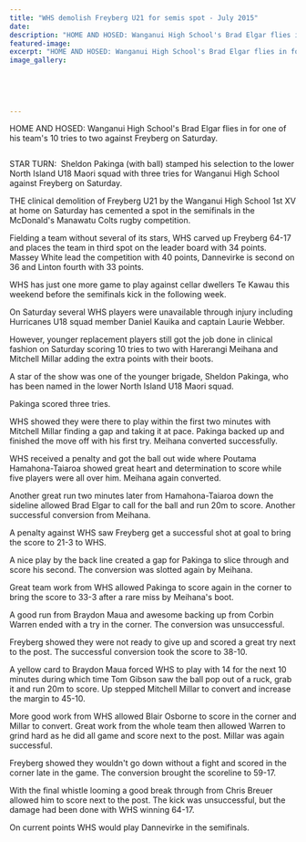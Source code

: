 ```yaml
---
title: "WHS demolish Freyberg U21 for semis spot - July 2015"
date: 
description: "HOME AND HOSED: Wanganui High School's Brad Elgar flies in for one of his team's 10 tries to two against Freyberg on Saturday, Wanganui Chronicle article on 15/7/15...."
featured-image: 
excerpt: "HOME AND HOSED: Wanganui High School's Brad Elgar flies in for one of his team's 10 tries to two against Freyberg on Saturday, Wanganui Chronicle article on 15/7/15..."
image_gallery:
	
	
	
	
	
---
```


<p><span>HOME AND HOSED: Wanganui High School's Brad Elgar flies in for one of his team's 10 tries to two against Freyberg on Saturday.</span></p>
<p><span><img src=http://c1940652.r52.cf0.rackcdn.com/55b9a790ff2a7c736300082b/Rugby-1st-XV-v-Freyberg-Sheldon-Pakinga-15.7.gif alt="" /></span></p>
<p>STAR TURN: &nbsp;Sheldon Pakinga (with ball) stamped his selection to the lower North Island U18 Maori squad with three tries for Wanganui High School against Freyberg on Saturday.</p>
<p>THE clinical demolition of Freyberg U21 by the Wanganui High School 1st XV at home on Saturday has cemented a spot in the semifinals in the McDonald's Manawatu Colts rugby competition.</p>
<p>Fielding a team without several of its stars, WHS carved up Freyberg 64-17 and places the team in third spot on the leader board with 34 points. Massey White lead the competition with 40 points, Dannevirke is second on 36 and Linton fourth with 33 points.</p>
<p>WHS has just one more game to play against cellar dwellers Te Kawau this weekend before the semifinals kick in the following week.</p>
<p>On Saturday several WHS players were unavailable through injury including Hurricanes U18 squad member Daniel Kauika and captain Laurie Webber.</p>
<p>However, younger replacement players still got the job done in clinical fashion on Saturday scoring 10 tries to two with Harerangi Meihana and Mitchell Millar adding the extra points with their boots.</p>
<p>A star of the show was one of the younger brigade, Sheldon Pakinga, who has been named in the lower North Island U18 Maori squad.</p>
<p>Pakinga scored three tries.</p>
<p>WHS showed they were there to play within the first two minutes with Mitchell Millar finding a gap and taking it at pace. Pakinga backed up and finished the move off with his first try. Meihana converted successfully.</p>
<p>WHS received a penalty and got the ball out wide where Poutama Hamahona-Taiaroa showed great heart and determination to score while five players were all over him. Meihana again converted.</p>
<p>Another great run two minutes later from Hamahona-Taiaroa down the sideline allowed Brad Elgar to call for the ball and run 20m to score. Another successful conversion from Meihana.</p>
<p>A penalty against WHS saw Freyberg get a successful shot at goal to bring the score to 21-3 to WHS.</p>
<p>A nice play by the back line created a gap for Pakinga to slice through and score his second. The conversion was slotted again by Meihana.</p>
<p>Great team work from WHS allowed Pakinga to score again in the corner to bring the score to 33-3 after a rare miss by Meihana's boot.</p>
<p>A good run from Braydon Maua and awesome backing up from Corbin Warren ended with a try in the corner. The conversion was unsuccessful.</p>
<p>Freyberg showed they were not ready to give up and scored a great try next to the post. The successful conversion took the score to 38-10.</p>
<p>A yellow card to Braydon Maua forced WHS to play with 14 for the next 10 minutes during which time Tom Gibson saw the ball pop out of a ruck, grab it and run 20m to score. Up stepped Mitchell Millar to convert and increase the margin to 45-10.</p>
<p>More good work from WHS allowed Blair Osborne to score in the corner and Millar to convert. Great work from the whole team then allowed Warren to grind hard as he did all game and score next to the post. Millar was again successful.</p>
<p>Freyberg showed they wouldn't go down without a fight and scored in the corner late in the game. The conversion brought the scoreline to 59-17.</p>
<p>With the final whistle looming a good break through from Chris Breuer allowed him to score next to the post. The kick was unsuccessful, but the damage had been done with WHS winning 64-17.</p>
<p>On current points WHS would play Dannevirke in the semifinals.</p>

